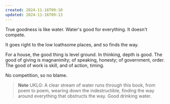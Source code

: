 ```yaml
---
created: 2024-11-16T09:10
updated: 2024-11-16T09:13
---
```



True goodness
is like water.
Water's good
for everything.
It doesn't compete.

It goes right
to the low loathsome places,
and so finds the way.

For a house,
the good thing is level ground.
In thinking,
depth is good.
The good of giving is magnanimity;
of speaking, honesty;
of government, order.
The good of work is skill,
and of action, timing.

No competition,
so no blame.


> **Note** UKLG: A clear stream of water runs through this book, from poem to poem, wearing down the indestructible, finding the way around everything that obstructs the way. Good drinking water.



